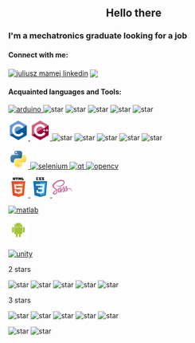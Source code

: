 <h2 align="center">Hello there</h2>
<h3 align="left">I'm a mechatronics graduate looking for a job</h3>

<h4 align="left">Connect with me:</h3>
<p align="left">
<a href="https://www.linkedin.com/in/juliusz-m" target="blank"><img align="center" src="https://raw.githubusercontent.com/rahuldkjain/github-profile-readme-generator/master/src/images/icons/Social/linked-in-alt.svg" alt="juliusz mamej linkedin" height="30" width="40" /></a> <a href="mailto:jmamej23@gmail.com?"><img align="center" src="https://img.shields.io/badge/gmail-%23DD0031.svg?&style=for-the-badge&logo=gmail&logoColor=white"/></a>
</p>

<h4 align="left">Acquainted languages and Tools:</h3>

<a align="inline-block" href="https://www.arduino.cc/" target="_blank" rel="noreferrer"> <img src="https://cdn.worldvectorlogo.com/logos/arduino-1.svg" alt="arduino" width="40" height="40"/> </a> <img src="http://www.clker.com/cliparts/2/R/Z/Q/E/z/pastel-yellow-star.svg.med.png" alt="star" width="16" height="16"/> <img src="http://www.clker.com/cliparts/2/R/Z/Q/E/z/pastel-yellow-star.svg.med.png" alt="star" width="16" height="16"/> <img src="http://www.clker.com/cliparts/2/R/Z/Q/E/z/pastel-yellow-star.svg.med.png" alt="star" width="16" height="16"/> <img src="http://www.clker.com/cliparts/T/y/k/o/D/E/white-star-md.png" alt="star" width="16" height="16"/> <img src="http://www.clker.com/cliparts/T/y/k/o/D/E/white-star-md.png" alt="star" width="16" height="16"/>

<a href="https://www.cprogramming.com/" target="_blank" rel="noreferrer"> <img src="https://raw.githubusercontent.com/devicons/devicon/master/icons/c/c-original.svg" alt="c" width="40" height="40"/> </a> <a href="https://www.w3schools.com/cpp/" target="_blank" rel="noreferrer"> <img src="https://raw.githubusercontent.com/devicons/devicon/master/icons/cplusplus/cplusplus-original.svg" alt="cplusplus" width="40" height="40"/> </a> <img src="http://www.clker.com/cliparts/2/R/Z/Q/E/z/pastel-yellow-star.svg.med.png" alt="star" width="16" height="16"/> <img src="http://www.clker.com/cliparts/2/R/Z/Q/E/z/pastel-yellow-star.svg.med.png" alt="star" width="16" height="16"/> <img src="http://www.clker.com/cliparts/2/R/Z/Q/E/z/pastel-yellow-star.svg.med.png" alt="star" width="16" height="16"/> <img src="http://www.clker.com/cliparts/T/y/k/o/D/E/white-star-md.png" alt="star" width="16" height="16"/> <img src="http://www.clker.com/cliparts/T/y/k/o/D/E/white-star-md.png" alt="star" width="16" height="16"/>

<a href="https://www.python.org" target="_blank" rel="noreferrer"> <img src="https://raw.githubusercontent.com/devicons/devicon/master/icons/python/python-original.svg" alt="python" width="40" height="40"/> </a> <a href="https://www.selenium.dev" target="_blank" rel="noreferrer"> <img src="https://raw.githubusercontent.com/detain/svg-logos/780f25886640cef088af994181646db2f6b1a3f8/svg/selenium-logo.svg" alt="selenium" width="40" height="40"/> </a> <a href="https://www.qt.io/" target="_blank" rel="noreferrer"> <img src="https://upload.wikimedia.org/wikipedia/commons/0/0b/Qt_logo_2016.svg" alt="qt" width="40" height="40"/> </a> <a href="https://opencv.org/" target="_blank" rel="noreferrer"> <img src="https://www.vectorlogo.zone/logos/opencv/opencv-icon.svg" alt="opencv" width="40" height="40"/> </a> 

<a href="https://www.w3.org/html/" target="_blank" rel="noreferrer"> <img src="https://raw.githubusercontent.com/devicons/devicon/master/icons/html5/html5-original-wordmark.svg" alt="html5" width="40" height="40"/> </a> <a href="https://www.w3schools.com/css/" target="_blank" rel="noreferrer"> <img src="https://raw.githubusercontent.com/devicons/devicon/master/icons/css3/css3-original-wordmark.svg" alt="css3" width="40" height="40"/> </a> <a href="https://sass-lang.com" target="_blank" rel="noreferrer"> <img src="https://raw.githubusercontent.com/devicons/devicon/master/icons/sass/sass-original.svg" alt="sass" width="40" height="40"/> </a> 

<a href="https://www.mathworks.com/" target="_blank" rel="noreferrer"> <img src="https://upload.wikimedia.org/wikipedia/commons/2/21/Matlab_Logo.png" alt="matlab" width="50" height="40"/> </a> 

<a href="https://developer.android.com" target="_blank" rel="noreferrer"> <img src="https://raw.githubusercontent.com/devicons/devicon/master/icons/android/android-original-wordmark.svg" alt="android" width="40" height="40"/> </a> 

<a href="https://unity.com/" target="_blank" rel="noreferrer"> <img src="https://www.vectorlogo.zone/logos/unity3d/unity3d-icon.svg" alt="unity" width="40" height="40"/> </a>



2 stars

<img src="http://www.clker.com/cliparts/2/R/Z/Q/E/z/pastel-yellow-star.svg.med.png" alt="star" width="16" height="16"/> <img src="http://www.clker.com/cliparts/2/R/Z/Q/E/z/pastel-yellow-star.svg.med.png" alt="star" width="16" height="16"/> <img src="http://www.clker.com/cliparts/T/y/k/o/D/E/white-star-md.png" alt="star" width="16" height="16"/> <img src="http://www.clker.com/cliparts/T/y/k/o/D/E/white-star-md.png" alt="star" width="16" height="16"/> <img src="http://www.clker.com/cliparts/T/y/k/o/D/E/white-star-md.png" alt="star" width="16" height="16"/>

3 stars

<img src="http://www.clker.com/cliparts/2/R/Z/Q/E/z/pastel-yellow-star.svg.med.png" alt="star" width="16" height="16"/> <img src="http://www.clker.com/cliparts/2/R/Z/Q/E/z/pastel-yellow-star.svg.med.png" alt="star" width="16" height="16"/> <img src="http://www.clker.com/cliparts/2/R/Z/Q/E/z/pastel-yellow-star.svg.med.png" alt="star" width="16" height="16"/> <img src="http://www.clker.com/cliparts/T/y/k/o/D/E/white-star-md.png" alt="star" width="16" height="16"/> <img src="http://www.clker.com/cliparts/T/y/k/o/D/E/white-star-md.png" alt="star" width="16" height="16"/>


<img src="http://www.clker.com/cliparts/2/R/Z/Q/E/z/pastel-yellow-star.svg.med.png" alt="star" width="16" height="16"/>
<img src="http://www.clker.com/cliparts/T/y/k/o/D/E/white-star-md.png" alt="star" width="16" height="16"/>









